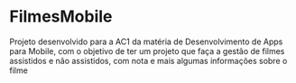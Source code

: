 # FilmesMobile
Projeto desenvolvido para a AC1 da matéria de Desenvolvimento de Apps para Mobile, com o objetivo de ter um projeto que faça a gestão de filmes assistidos e não assistidos, com nota e mais algumas informações sobre o filme
